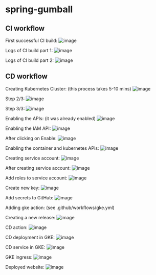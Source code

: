 # spring-gumball

## CI workflow

First successful CI build:
![image](https://github.com/AlpyneDreams/spring-gumball/assets/3376691/7965573d-0530-4230-8220-11e8120b3faa)

Logs of CI build part 1:
![image](https://github.com/AlpyneDreams/spring-gumball/assets/3376691/24a7cddd-9f57-4c37-98b4-ab5ef7100eb7)

Logs of CI build part 2:
![image](https://github.com/AlpyneDreams/spring-gumball/assets/3376691/155cc790-4c40-49de-9aff-fa20516aa84c)

## CD workflow

Creating Kubernetes Cluster: (this process takes 5-10 mins)
![image](https://github.com/AlpyneDreams/spring-gumball/assets/3376691/e04a3857-a601-49b9-a27d-27e4052eae8f)

Step 2/3:
![image](https://github.com/AlpyneDreams/spring-gumball/assets/3376691/6e595caf-4d90-4e7d-a9d0-9fae115ede3a)

Step 3/3:
![image](https://github.com/AlpyneDreams/spring-gumball/assets/3376691/531002e5-23f3-4cd5-9860-4aac5cb7a2ee)

Enabling the APIs: (it was already enabled)
![image](https://github.com/AlpyneDreams/spring-gumball/assets/3376691/adfbbffa-d40e-4aae-a1ed-e212a96a206e)

Enabling the IAM API:
![image](https://github.com/AlpyneDreams/spring-gumball/assets/3376691/1e19ae2c-31ba-4367-92e8-ffc4431dbcd0)

After clicking on Enable:
![image](https://github.com/AlpyneDreams/spring-gumball/assets/3376691/224daff1-4e5b-4a9f-a526-a31c5c41a3bd)

Enabling the container and kubernetes APIs:
![image](https://github.com/AlpyneDreams/spring-gumball/assets/3376691/17effb4c-1b4f-4d53-8740-afbd61a9ed68)

Creating service account:
![image](https://github.com/AlpyneDreams/spring-gumball/assets/3376691/66c6f727-f0bf-450e-937a-4be2f2c43020)

After creating service account:
![image](https://github.com/AlpyneDreams/spring-gumball/assets/3376691/8dbb2373-a3a0-4b51-a452-83e9887eaa29)

Add roles to service account:
![image](https://github.com/AlpyneDreams/spring-gumball/assets/3376691/95b64f4e-c3ab-4470-9418-a2253e951014)

Create new key:
![image](https://github.com/AlpyneDreams/spring-gumball/assets/3376691/d29b3711-702c-44a1-bd6d-99ade24b99ea)

Add secrets to GitHub:
![image](https://github.com/AlpyneDreams/spring-gumball/assets/3376691/8c43e3cd-b494-4f20-9c34-cb20bdf17368)

Adding gke action: (see .github/workflows/gke.yml)

Creating a new release:
![image](https://github.com/AlpyneDreams/spring-gumball/assets/3376691/a2c505b0-d6bb-4191-85a2-39929213244f)

CD action:
![image](https://github.com/AlpyneDreams/spring-gumball/assets/3376691/ef56054b-8ea9-4842-a79a-c6568440120c)

CD deployment in GKE:
![image](https://github.com/AlpyneDreams/spring-gumball/assets/3376691/c5021c85-8bdf-4c20-a994-76b19d27a059)

CD service in GKE:
![image](https://github.com/AlpyneDreams/spring-gumball/assets/3376691/54952d4d-2695-49f9-bbe8-d44bac827ad1)

GKE ingress:
![image](https://github.com/AlpyneDreams/spring-gumball/assets/3376691/2a8e417c-bb04-45ff-b910-aee78a1789b4)

Deployed website:
![image](https://github.com/AlpyneDreams/spring-gumball/assets/3376691/8d943d2c-dcb4-491e-8b17-6e3dbf9afade)

